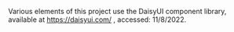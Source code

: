 Various elements of this project use the DaisyUI component library, available at https://daisyui.com/ , accessed: 11/8/2022.